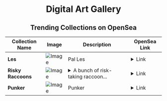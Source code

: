 <div align="center">

# Digital Art Gallery

## Trending Collections on OpenSea

| Collection Name                       | Image                                                                                     | Description                       | OpenSea Link                                                                                          |
|---------------------------------------|-------------------------------------------------------------------------------------------|-----------------------------------|--------------------------------------------------------------------------------------------------------|
| **Les** | ![Image](https://i.seadn.io/s/raw/files/aa5f7403f521ce892f8c2dbe11a04a90.jpg?w=500&auto=format?w=200&auto=format) | Pal Les | <details><summary>Link</summary>[Les](https://opensea.io/collection/les-48)</details> |
| **Risky Raccoons** | ![Image](https://i.seadn.io/s/raw/files/353e71dae4af5fc042cf23479d55dcd5.gif?w=500&auto=format?w=200&auto=format) | <details><summary>A bunch of risk-taking raccoon...</summary>A bunch of risk-taking raccoons up to no good</details> | <details><summary>Link</summary>[Risky Raccoons](https://opensea.io/collection/risky-raccoons)</details> |
| **Punker** | ![Image](https://i.seadn.io/s/raw/files/b5ef5d88222e15e4c18fd3b7e28c76f4.jpg?w=500&auto=format?w=200&auto=format) | Punker | <details><summary>Link</summary>[Punker](https://opensea.io/collection/punker-5)</details> |

</div>